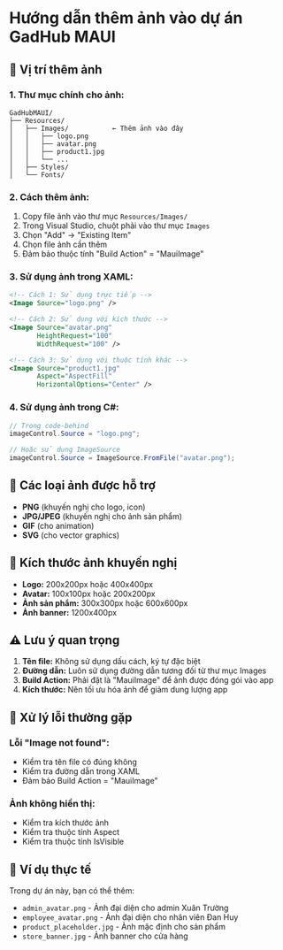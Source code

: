 # Hướng dẫn thêm ảnh vào dự án GadHub MAUI

## 📁 Vị trí thêm ảnh

### 1. **Thư mục chính cho ảnh:**
```
GadHubMAUI/
├── Resources/
│   ├── Images/           ← Thêm ảnh vào đây
│   │   ├── logo.png
│   │   ├── avatar.png
│   │   ├── product1.jpg
│   │   └── ...
│   ├── Styles/
│   └── Fonts/
```

### 2. **Cách thêm ảnh:**
1. Copy file ảnh vào thư mục `Resources/Images/`
2. Trong Visual Studio, chuột phải vào thư mục `Images`
3. Chọn "Add" → "Existing Item"
4. Chọn file ảnh cần thêm
5. Đảm bảo thuộc tính "Build Action" = "MauiImage"

### 3. **Sử dụng ảnh trong XAML:**
```xml
<!-- Cách 1: Sử dụng trực tiếp -->
<Image Source="logo.png" />

<!-- Cách 2: Sử dụng với kích thước -->
<Image Source="avatar.png" 
       HeightRequest="100" 
       WidthRequest="100" />

<!-- Cách 3: Sử dụng với thuộc tính khác -->
<Image Source="product1.jpg"
       Aspect="AspectFill"
       HorizontalOptions="Center" />
```

### 4. **Sử dụng ảnh trong C#:**
```csharp
// Trong code-behind
imageControl.Source = "logo.png";

// Hoặc sử dụng ImageSource
imageControl.Source = ImageSource.FromFile("avatar.png");
```

## 🎨 Các loại ảnh được hỗ trợ

- **PNG** (khuyến nghị cho logo, icon)
- **JPG/JPEG** (khuyến nghị cho ảnh sản phẩm)
- **GIF** (cho animation)
- **SVG** (cho vector graphics)

## 📱 Kích thước ảnh khuyến nghị

- **Logo:** 200x200px hoặc 400x400px
- **Avatar:** 100x100px hoặc 200x200px
- **Ảnh sản phẩm:** 300x300px hoặc 600x600px
- **Ảnh banner:** 1200x400px

## ⚠️ Lưu ý quan trọng

1. **Tên file:** Không sử dụng dấu cách, ký tự đặc biệt
2. **Đường dẫn:** Luôn sử dụng đường dẫn tương đối từ thư mục Images
3. **Build Action:** Phải đặt là "MauiImage" để ảnh được đóng gói vào app
4. **Kích thước:** Nên tối ưu hóa ảnh để giảm dung lượng app

## 🔧 Xử lý lỗi thường gặp

### Lỗi "Image not found":
- Kiểm tra tên file có đúng không
- Kiểm tra đường dẫn trong XAML
- Đảm bảo Build Action = "MauiImage"

### Ảnh không hiển thị:
- Kiểm tra kích thước ảnh
- Kiểm tra thuộc tính Aspect
- Kiểm tra thuộc tính IsVisible

## 📝 Ví dụ thực tế

Trong dự án này, bạn có thể thêm:
- `admin_avatar.png` - Ảnh đại diện cho admin Xuân Trường
- `employee_avatar.png` - Ảnh đại diện cho nhân viên Đan Huy
- `product_placeholder.jpg` - Ảnh mặc định cho sản phẩm
- `store_banner.jpg` - Ảnh banner cho cửa hàng
